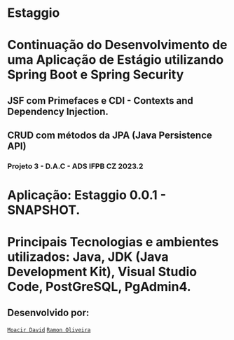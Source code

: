 # Estaggio
# Continuação do Desenvolvimento de uma Aplicação de Estágio utilizando Spring Boot e Spring Security
## JSF com Primefaces e CDI - Contexts and Dependency Injection. 
## CRUD com métodos da JPA (Java Persistence API)
### Projeto 3 - D.A.C - ADS IFPB CZ 2023.2

# Aplicação: Estaggio 0.0.1 - SNAPSHOT.

# Principais Tecnologias e ambientes utilizados: Java, JDK (Java Development Kit), Visual Studio Code, PostGreSQL, PgAdmin4.

## **Desenvolvido por:**
[``Moacir David``](https://github.com/moacirdavidag)
[``Ramon Oliveira``](https://github.com/raszz)
